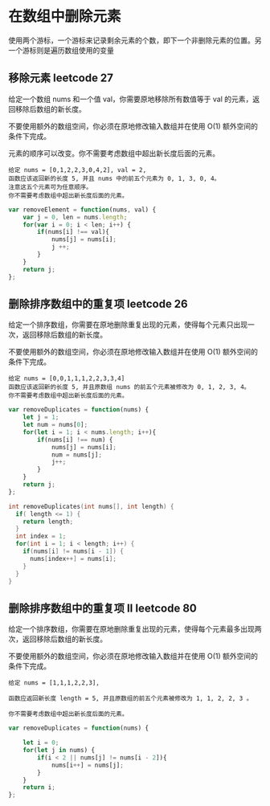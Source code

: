 # 在数组中删除元素

使用两个游标，一个游标来记录剩余元素的个数，即下一个非删除元素的位置。另一个游标则是遍历数组使用的变量


## 移除元素 leetcode 27
给定一个数组 nums 和一个值 val，你需要原地移除所有数值等于 val 的元素，返回移除后数组的新长度。

不要使用额外的数组空间，你必须在原地修改输入数组并在使用 O(1) 额外空间的条件下完成。

元素的顺序可以改变。你不需要考虑数组中超出新长度后面的元素。

```
给定 nums = [0,1,2,2,3,0,4,2], val = 2,
函数应该返回新的长度 5, 并且 nums 中的前五个元素为 0, 1, 3, 0, 4。
注意这五个元素可为任意顺序。
你不需要考虑数组中超出新长度后面的元素。
```

```js
var removeElement = function(nums, val) {
    var j = 0, len = nums.length;
    for(var i = 0; i < len; i++) {
        if(nums[i] !== val){
            nums[j] = nums[i];
            j ++;
        }
    }
    return j;
};
```

## 删除排序数组中的重复项 leetcode 26

给定一个排序数组，你需要在原地删除重复出现的元素，使得每个元素只出现一次，返回移除后数组的新长度。

不要使用额外的数组空间，你必须在原地修改输入数组并在使用 O(1) 额外空间的条件下完成。

```
给定 nums = [0,0,1,1,1,2,2,3,3,4]
函数应该返回新的长度 5, 并且原数组 nums 的前五个元素被修改为 0, 1, 2, 3, 4。
你不需要考虑数组中超出新长度后面的元素。
```

```js
var removeDuplicates = function(nums) {
    let j = 1;
    let num = nums[0];
    for(let i = 1; i < nums.length; i++){
        if(nums[i] !== num) {
            nums[j] = nums[i];
            num = nums[j];
            j++;
        }
    }
    return j;
};
```

```cpp
int removeDuplicates(int nums[], int length) {
  if( length <= 1) {
    return length;
  }
  int index = 1;
  for(int i = 1; i < length; i++) {
    if(nums[i] != nums[i - 1]) {
      nums[index++] = nums[i];
    }
  }
}
```


## 删除排序数组中的重复项 II  leetcode 80
给定一个排序数组，你需要在原地删除重复出现的元素，使得每个元素最多出现两次，返回移除后数组的新长度。

不要使用额外的数组空间，你必须在原地修改输入数组并在使用 O(1) 额外空间的条件下完成。

```
给定 nums = [1,1,1,2,2,3],

函数应返回新长度 length = 5, 并且原数组的前五个元素被修改为 1, 1, 2, 2, 3 。

你不需要考虑数组中超出新长度后面的元素。
```

```js
var removeDuplicates = function(nums) {

    let i = 0;
    for(let j in nums) {
        if(i < 2 || nums[j] != nums[i - 2]){
            nums[i++] = nums[j];
        }
    }
    return i;
};
```